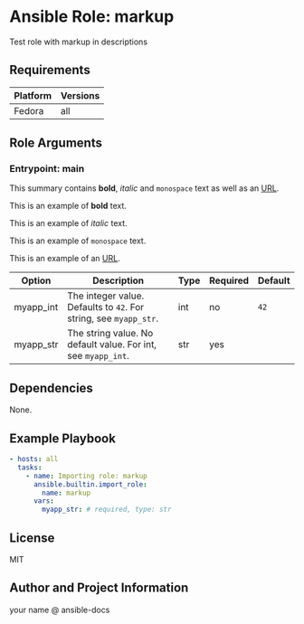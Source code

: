 <!-- BEGIN_ANSIBLE_DOCS -->
# Ansible Role: markup

Test role with markup in descriptions

## Requirements

| Platform | Versions |
| -------- | -------- |
| Fedora | all |

## Role Arguments

### Entrypoint: main

This summary contains **bold**, *italic* and `monospace` text as well as an [URL](https://github.com/telekom-mms/Automated-Ansible-Role-Documentation).

This is an example of **bold** text.

This is an example of *italic* text.

This is an example of `monospace` text.

This is an example of an [URL](https://github.com/telekom-mms/Automated-Ansible-Role-Documentation).

|Option|Description|Type|Required|Default|
|---|---|---|---|---|
| myapp_int | The integer value. Defaults to `42`. For string, see `myapp_str`. | int | no | `42` |
| myapp_str | The string value. No default value. For int, see `myapp_int`. | str | yes |  |

## Dependencies

None.

## Example Playbook

```yaml
- hosts: all
  tasks:
    - name: Importing role: markup
      ansible.builtin.import_role:
        name: markup
      vars:
        myapp_str: # required, type: str
```

## License

MIT

## Author and Project Information

your name @ ansible-docs

<!-- END_ANSIBLE_DOCS -->
